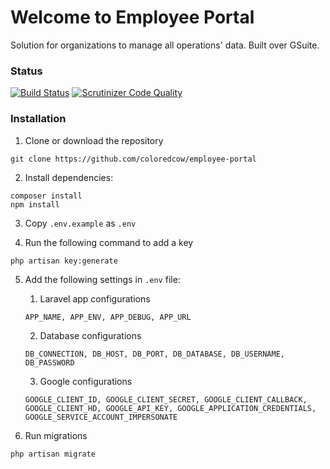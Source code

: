 # Welcome to Employee Portal

Solution for organizations to manage all operations' data. Built over GSuite.

### Status

[![Build Status](https://travis-ci.org/ColoredCow/employee-portal.svg?branch=master)](https://travis-ci.org/ColoredCow/employee-portal) [![Scrutinizer Code Quality](https://scrutinizer-ci.com/g/ColoredCow/employee-portal/badges/quality-score.png?b=master)](https://scrutinizer-ci.com/g/ColoredCow/employee-portal/?branch=master)


### Installation
1. Clone or download the repository
```
git clone https://github.com/coloredcow/employee-portal
```

2. Install dependencies:
```
composer install
npm install
```

3. Copy `.env.example` as `.env`

4. Run the following command to add a key
```
php artisan key:generate
```
5. Add the following settings in `.env` file:
    1. Laravel app configurations
    ```
    APP_NAME, APP_ENV, APP_DEBUG, APP_URL
    ```

    2. Database configurations
    ```
    DB_CONNECTION, DB_HOST, DB_PORT, DB_DATABASE, DB_USERNAME, DB_PASSWORD
    ```

    3. Google configurations
    ```
    GOOGLE_CLIENT_ID, GOOGLE_CLIENT_SECRET, GOOGLE_CLIENT_CALLBACK, GOOGLE_CLIENT_HD, GOOGLE_API_KEY, GOOGLE_APPLICATION_CREDENTIALS, GOOGLE_SERVICE_ACCOUNT_IMPERSONATE
    ```

6. Run migrations
```
php artisan migrate
```
